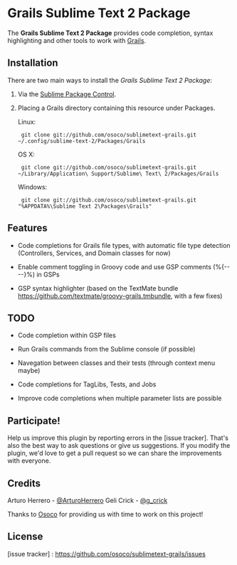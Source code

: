 # Grails Sublime Text 2 Package

The **Grails Sublime Text 2 Package** provides code completion, syntax highlighting and other tools to work with [Grails].


## Installation

There are two main ways to install the *Grails Sublime Text 2 Package*:

1. Via the [Sublime Package Control]. 

2. Placing a Grails directory containing this resource under Packages.

    Linux:

        git clone git://github.com/osoco/sublimetext-grails.git ~/.config/sublime-text-2/Packages/Grails

    OS X:

        git clone git://github.com/osoco/sublimetext-grails.git ~/Library/Application\ Support/Sublime\ Text\ 2/Packages/Grails

    Windows:

        git clone git://github.com/osoco/sublimetext-grails.git "%APPDATA%\Sublime Text 2\Packages\Grails"


## Features

- Code completions for Grails file types, with automatic file type detection (Controllers, Services, and Domain classes for now)

- Enable comment toggling in Groovy code and use GSP comments (%{-- --}%) in GSPs

- GSP syntax highlighter (based on the TextMate bundle https://github.com/textmate/groovy-grails.tmbundle, with a few fixes)


## TODO

- Code completion within GSP files

- Run Grails commands from the Sublime console (if possible)

- Navegation between classes and their tests (through context menu maybe)

- Code completions for TagLibs, Tests, and Jobs

- Improve code completions when multiple parameter lists are possible


## Participate!

Help us improve this plugin by reporting errors in the [issue tracker]. That's also the best way to ask questions or
give us suggestions. If you modify the plugin, we'd love to get a pull request so we can share the improvements with everyone.

## Credits

Arturo Herrero - [@ArturoHerrero](https://twitter.com/ArturoHerrero)
Geli Crick - [@g_crick](https://twitter.com/g_crick)

Thanks to [Osoco] for providing us with time to work on this project!

## License



[Grails]: http://grails.org/
[Sublime Package Control]: http://wbond.net/sublime_packages/package_control
[Osoco]: http://osoco.es
[issue tracker] : https://github.com/osoco/sublimetext-grails/issues